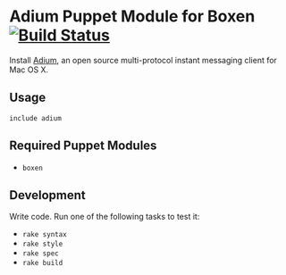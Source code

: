 # Adium Puppet Module for Boxen [![Build Status](https://travis-ci.org/boxen/puppet-adium.png)](https://travis-ci.org/boxen/puppet-adium)

Install [Adium](http://adium.im/), an open source multi-protocol instant messaging client for Mac OS X.

## Usage

```puppet
include adium
```

## Required Puppet Modules

* `boxen`

## Development

Write code. Run one of the following tasks to test it:
* `rake syntax`
* `rake style`
* `rake spec`
* `rake build`
